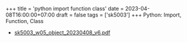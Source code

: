 +++
title = 'python import function class'
date = 2023-04-08T16:00:00+07:00
draft = false
tags = ['sk5003']
+++
Python: Import, Function, Class
<!--more-->

+ [sk5003_w05_object_20230408_v6.pdf](https://zenodo.org/doi/10.5281/zenodo.7809396)
